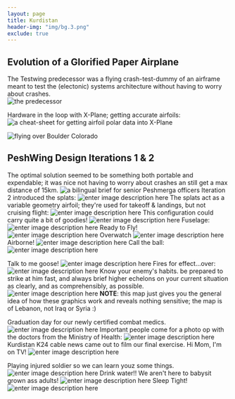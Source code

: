 ```yaml
---
layout: page
title: Kurdistan
header-img: "img/bg.3.png"
exclude: true
---
```


## Evolution of a Glorified Paper Airplane
The Testwing predecessor was a flying crash-test-dummy of an airframe meant to test the (electonic) systems architecture without having to worry about crashes.  
![the predecessor ](https://i.imgur.com/J9BqGw0.jpg)

Hardware in the loop with X-Plane; getting accurate airfoils:
![a cheat-sheet for getting airfoil polar data into X-Plane](https://i.imgur.com/QhKgGpJ.jpg)

![flying over Boulder Colorado](https://i.imgur.com/RXluUbo.jpg)

## PeshWing Design Iterations 1 & 2
The optimal solution seemed to be something both portable and expendable; it was nice not having to worry about crashes an still get a max distance of 15km.
![a bilingual brief for senior Peshmerga officers](https://i.imgur.com/FgrXbx7.jpg)
Iteration 2 introduced the splats:
![enter image description here](https://i.imgur.com/scHtbxH.jpg)
The splats act as a variable geometry airfoil; they're used for takeoff & landings, but not cruising flight:
![enter image description here](https://i.imgur.com/K36iQhF.jpg)
This configuration could carry quite a bit of goodies!
![enter image description here](https://i.imgur.com/odznlxk.png)
Fuselage:
![enter image description here](https://i.imgur.com/nB27gYw.jpg)
Ready to Fly!
![enter image description here](https://i.imgur.com/i17ovkT.jpg)
Overwatch
![enter image description here](https://i.imgur.com/UbW4A0C.jpg)
Airborne!
![enter image description here](https://i.imgur.com/392ENX0.jpg)
Call the ball:
![enter image description here](https://i.imgur.com/YbzEgs0.jpg)

Talk to me goose!
![enter image description here](https://i.imgur.com/vGTqJgt.jpg)
Fires for effect...over:
![enter image description here](https://i.imgur.com/RmfaDEi.jpg)
Know your enemy's habits. be prepared to strike at him fast, and always brief higher echelons on your current situation as clearly, and as comprehensibly, as possible.
 ![enter image description here](https://i.imgur.com/Gx6XhNp.jpg)
  **NOTE**: this map just gives you the general idea of how these graphics work and reveals nothing sensitive; the map is of Lebanon, not Iraq or Syria :)

Graduation day for our newly certified combat medics.
![enter image description here](https://i.imgur.com/uGQNUDn.jpg)
Important people come for a photo op with the doctors from the Ministry of Health:
![enter image description here](https://i.imgur.com/w4OLZ58.jpg)
Kurdistan  K24 cable news came out to film our final exercise.  Hi Mom, I'm on TV!
![enter image description here](https://i.imgur.com/KHAxN5l.jpg)

Playing injured soldier so we can learn youz some things.
![enter image description here](https://i.imgur.com/VG4hp2S.jpg)
Drink water!!  We aren't here to babysit grown ass adults!
![enter image description here](https://i.imgur.com/9bDZlxN.png)
Sleep Tight!
![enter image description here](https://i.imgur.com/zH3zTxG.jpg)
